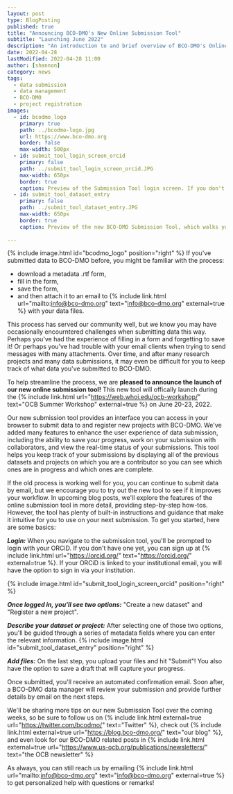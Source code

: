 ```yaml
---
layout: post
type: BlogPosting
published: true
title: "Announcing BCO-DMO's New Online Submission Tool"
subtitle: "Launching June 2022"
description: "An introduction to and brief overview of BCO-DMO's Online Data Submission Tool"
date: 2022-04-28
lastModified: 2022-04-28 11:00
author: [shannon]
category: news
tags: 
  - data submission
  - data management
  - BCO-DMO
  - project registration
images:
  - id: bcodmo_logo
    primary: true
    path: ../bcodmo-logo.jpg
    url: https://www.bco-dmo.org
    border: false
    max-width: 500px
  - id: submit_tool_login_screen_orcid
    primary: false
    path: ../submit_tool_login_screen_orcid.JPG
    max-width: 650px
    border: true
    caption: Preview of the Submission Tool login screen. If you don't have one already, sign up for an ORCiD at orcid.org
  - id: submit_tool_dataset_entry
    primary: false
    path: ../submit_tool_dataset_entry.JPG
    max-width: 650px
    border: true
    caption: Preview of the new BCO-DMO Submission Tool, which walks you through providing metadata step-by-step with instructions and examples.
 
---
```

{% include image.html id="bcodmo_logo" position="right" %}
If you've submitted data to BCO-DMO before, you might be familiar with the process: 
- download a metadata .rtf form, 
- fill in the form, 
- save the form, 
- and then attach it to an email to {% include link.html url="mailto:info@bco-dmo.org" text="info@bco-dmo.org" external=true %} with your data files. 

This process has served our community well, but we know you may have occasionally encourntered challenges when submitting data this way. Perhaps you've had the experience of filling in a form and forgetting to save it! Or perhaps you've had trouble with your email clients when trying to send messages with many attachments. Over time, and after many research projects and many data submissions, it may even be difficult for you to keep track of what data you've submitted to BCO-DMO. 

To help streamline the process, we are **pleased to announce the launch of our new online submission tool!** This new tool will offically launch during the {% include link.html url="https://web.whoi.edu/ocb-workshop/" text="OCB Summer Workshop" external=true %} on June 20-23, 2022. 

Our new submission tool provides an interface you can access in your browser to submit data to and register new projects with BCO-DMO. We've added many features to enhance the user experience of data submission, including the ability to save your progress, work on your submission with collaborators, and view the real-time status of your submissions. This tool helps you keep track of your submissions by displaying all of the previous datasets and projects on which you are a contributor so you can see which ones are in progress and which ones are complete. 

If the old process is working well for you, you can continue to submit data by email, but we encourage you to try out the new tool to see if it improves your workflow. In upcoming blog posts, we'll explore the features of the online submission tool in more detail, providing step-by-step how-tos. However, the tool has plenty of built-in instructions and guidance that make it intuitive for you to use on your next submission. To get you started, here are some basics:

**_Login:_** When you navigate to the submission tool, you'll be prompted to login with your ORCiD. If you don't have one yet, you can sign up at {% include link.html url="https://orcid.org/" text="https://orcid.org/" external=true %}. If your ORCiD is linked to your institutional email, you will have the option to sign in via your institution.

{% include image.html id="submit_tool_login_screen_orcid" position="right" %}

**_Once logged in, you'll see two options:_** "Create a new dataset" and "Register a new project".

**_Describe your dataset or project:_** After selecting one of those two options, you'll be guided through a series of metadata fields where you can enter the relevant information.
{% include image.html id="submit_tool_dataset_entry" position="right" %}

**_Add files:_** On the last step, you upload your files and hit "Submit"! You also have the option to save a draft that will capture your progress.


Once submitted, you'll receive an automated confirmation email. Soon after, a BCO-DMO data manager will review your submission and provide further details by email on the next steps. 

We'll be sharing more tips on our new Submission Tool over the coming weeks, so be sure to follow us on {% include link.html external=true url="https://twitter.com/bcodmo/" text="Twitter" %}, check out {% include link.html external=true url="https://blog.bco-dmo.org/" text="our blog" %}, and even look for our BCO-DMO related 
posts in {% include link.html external=true url="https://www.us-ocb.org/publications/newsletters/" text="the OCB newsletter" %}

As always, you can still reach us by emailing {% include link.html url="mailto:info@bco-dmo.org" text="info@bco-dmo.org" external=true %} to get personalized help with questions or remarks!

